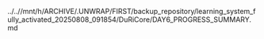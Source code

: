 ../..//mnt/h/ARCHIVE/.UNWRAP/FIRST/backup_repository/learning_system_fully_activated_20250808_091854/DuRiCore/DAY6_PROGRESS_SUMMARY.md